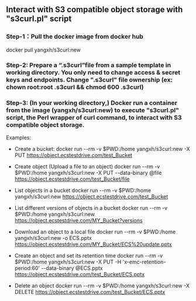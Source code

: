 ## Interact with S3 compatible object storage with "s3curl.pl" script

### Step-1：Pull the docker image from docker hub
   docker pull yangxh/s3curl:new

### Step-2: Prepare a “.s3curl”file from a sample template in working directory. You only need to change access & secret keys and endpoints. Change ".s3curl" file ownership (ex: chown root:root .s3curl && chmod 600 .s3curl) 

### Step-3: (In your working directory,) Docker run a container from the image (yangxh/s3curl:new) to execute "s3curl.pl" script, the Perl wrapper of curl command, to interact with S3 compatible object storage. 

Examples: 
  * Create a bucket:
  docker run --rm -v $PWD:/home yangxh/s3curl:new -X PUT https://object.ecstestdrive.com/test_Bucket
  
  * Create object (Upload a file to an object)
  docker run --rm  -v $PWD:/home yangxh/s3curl:new -X PUT --data-binary @file https://object.ecstestdrive.com/test_Bucket/file
  
  * List objects in a bucket 
  docker run --rm -v $PWD:/home yangxh/s3curl:new https://object.ecstestdrive.com/test_Bucket
  
  * List different versions of objects in a bucket
  docker run --rm -v $PWD:/home yangxh/s3curl:new  https://object.ecstestdrive.com/MY_Bucket?versions
  
  * Download an object to a local file
  docker run --rm -v $PWD:/home yangxh/s3curl:new -o ECS.pptx https://object.ecstestdrive.com/MY_Bucket/ECS%20update.pptx

  * Create an object and set its retention time
  docker run --rm  -v $PWD:/home yangxh/s3curl:new -X PUT -H 'x-emc-retention-period:60' --data-binary @ECS.pptx https://object.ecstestdrive.com/test_Bucket/ECS.pptx

  * Delete an object
  docker run --rm -v $PWD:/home yangxh/s3curl:new -X DELETE  https://object.ecstestdrive.com/test_Bucket/ECS.pptx




  
